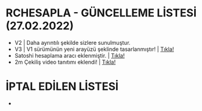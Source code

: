 # RCHESAPLA - GÜNCELLEME LİSTESİ (27.02.2022)

- V2 | Daha ayrıntılı şekilde sizlere sunulmuştur.
- V3 | V1 sürümünün yeni arayüzü şeklinde tasarlanmıştır! | [Tıkla!](https://fatihcelikofficialtr.github.io/rchesapla/v3)
- Satoshi hesaplama aracı eklenmiştir. | [Tıkla!](https://fatihcelikofficialtr.github.io/rchesapla/satoshihesapla/)
- 2m Çekiliş video tanıtımı eklendi! | [Tıkla!](https://fatihcelikofficialtr.github.io/rchesapla/v2/2m/)


# İPTAL EDİLEN LİSTESİ

- 
